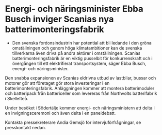 # Energi- och näringsminister Ebba Busch inviger Scanias nya batterimonteringsfabrik

- Den svenska fordonsindustrin har potential att bli ledande i den gröna omställningen och genom höga klimatambitioner kan de svenska tillverkarna även driva på andra aktörer i omställningen. Scanias batterimonteringsfabrik är en viktig pusselbit för konkurrenskraft och i övergången till ett elektrifierat transportsystem, säger Ebba Busch, energi- och näringsminister.

Den snabba expansionen av Scanias eldrivna utbud av lastbilar, bussar och motorer gör att företaget gör stora investeringar i en batterimonteringsfabrik. Anläggningen kommer att montera batterimoduler och batteripack från battericeller som levereras från Northvolts batterifabrik i Skellefteå.

Under besöket i Södertälje kommer energi- och näringsministern att delta i en invigningsceremoni och även delta i en paneldebatt.

Kontakta pressekreterare Andia Gemsjö för intervjuförfrågningar, se presskontakt nedan.

